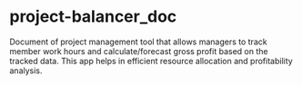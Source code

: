 # project-balancer_doc
Document of project management tool that allows managers to track member work hours and calculate/forecast gross profit based on the tracked data. This app helps in efficient resource allocation and profitability analysis.
